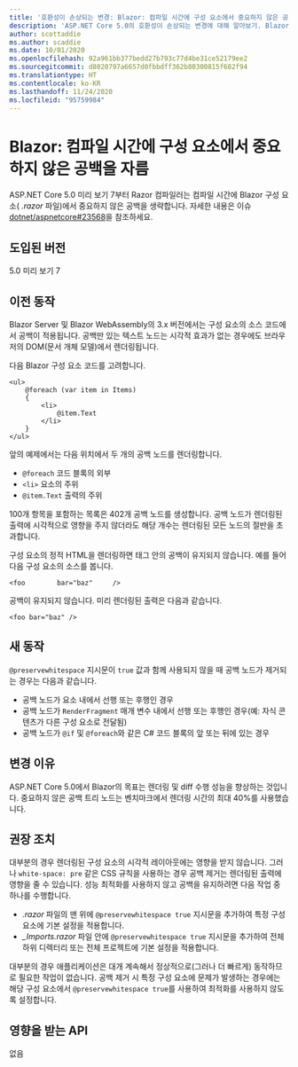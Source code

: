```yaml
---
title: '호환성이 손상되는 변경: Blazor: 컴파일 시간에 구성 요소에서 중요하지 않은 공백을 자름'
description: 'ASP.NET Core 5.0의 호환성이 손상되는 변경에 대해 알아보기. Blazor: 컴파일 시간에 구성 요소에서 중요하지 않은 공백을 자름'
author: scottaddie
ms.author: scaddie
ms.date: 10/01/2020
ms.openlocfilehash: 92a961bb377bedd27b793c77d4be31ce52179ee2
ms.sourcegitcommit: d8020797a6657d0fbbdff362b80300815f682f94
ms.translationtype: HT
ms.contentlocale: ko-KR
ms.lasthandoff: 11/24/2020
ms.locfileid: "95759984"
---
```

# <a name="blazor-insignificant-whitespace-trimmed-from-components-at-compile-time"></a>Blazor: 컴파일 시간에 구성 요소에서 중요하지 않은 공백을 자름

ASP.NET Core 5.0 미리 보기 7부터 Razor 컴파일러는 컴파일 시간에 Blazor 구성 요소( *.razor* 파일)에서 중요하지 않은 공백을 생략합니다. 자세한 내용은 이슈 [dotnet/aspnetcore#23568](https://github.com/dotnet/aspnetcore/issues/23568)을 참조하세요.

## <a name="version-introduced"></a>도입된 버전

5.0 미리 보기 7

## <a name="old-behavior"></a>이전 동작

Blazor Server 및 Blazor WebAssembly의 3.x 버전에서는 구성 요소의 소스 코드에서 공백이 적용됩니다. 공백만 있는 텍스트 노드는 시각적 효과가 없는 경우에도 브라우저의 DOM(문서 개체 모델)에서 렌더링됩니다.

다음 Blazor 구성 요소 코드를 고려합니다.

```razor
<ul>
    @foreach (var item in Items)
    {
        <li>
            @item.Text
        </li>
    }
</ul>
```

앞의 예제에서는 다음 위치에서 두 개의 공백 노드를 렌더링합니다.

* `@foreach` 코드 블록의 외부
* `<li>` 요소의 주위
* `@item.Text` 출력의 주위

100개 항목을 포함하는 목록은 402개 공백 노드를 생성합니다. 공백 노드가 렌더링된 출력에 시각적으로 영향을 주지 않더라도 해당 개수는 렌더링된 모든 노드의 절반을 초과합니다.

구성 요소의 정적 HTML을 렌더링하면 태그 안의 공백이 유지되지 않습니다. 예를 들어 다음 구성 요소의 소스를 봅니다.

```razor
<foo        bar="baz"     />
```

공백이 유지되지 않습니다. 미리 렌더링된 출력은 다음과 같습니다.

```razor
<foo bar="baz" />
```

## <a name="new-behavior"></a>새 동작

`@preservewhitespace` 지시문이 `true` 값과 함께 사용되지 않을 때 공백 노드가 제거되는 경우는 다음과 같습니다.

* 공백 노드가 요소 내에서 선행 또는 후행인 경우
* 공백 노드가 `RenderFragment` 매개 변수 내에서 선행 또는 후행인 경우(예: 자식 콘텐츠가 다른 구성 요소로 전달됨)
* 공백 노드가 `@if` 및 `@foreach`와 같은 C# 코드 블록의 앞 또는 뒤에 있는 경우

## <a name="reason-for-change"></a>변경 이유

ASP.NET Core 5.0에서 Blazor의 목표는 렌더링 및 diff 수행 성능을 향상하는 것입니다. 중요하지 않은 공백 트리 노드는 벤치마크에서 렌더링 시간의 최대 40%를 사용했습니다.

## <a name="recommended-action"></a>권장 조치

대부분의 경우 렌더링된 구성 요소의 시각적 레이아웃에는 영향을 받지 않습니다. 그러나 `white-space: pre` 같은 CSS 규칙을 사용하는 경우 공백 제거는 렌더링된 출력에 영향을 줄 수 있습니다. 성능 최적화를 사용하지 않고 공백을 유지하려면 다음 작업 중 하나를 수행합니다.

* *.razor* 파일의 맨 위에 `@preservewhitespace true` 지시문을 추가하여 특정 구성 요소에 기본 설정을 적용합니다.
* *_Imports.razor* 파일 안에 `@preservewhitespace true` 지시문을 추가하여 전체 하위 디렉터리 또는 전체 프로젝트에 기본 설정을 적용합니다.

대부분의 경우 애플리케이션은 대개 계속해서 정상적으로(그러나 더 빠르게) 동작하므로 필요한 작업이 없습니다. 공백 제거 시 특정 구성 요소에 문제가 발생하는 경우에는 해당 구성 요소에서 `@preservewhitespace true`를 사용하여 최적화를 사용하지 않도록 설정합니다.

## <a name="affected-apis"></a>영향을 받는 API

없음

<!--

### Category

ASP.NET Core

### Affected APIs

Not detectable via API analysis

-->
